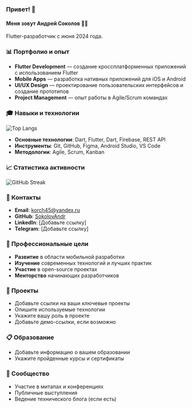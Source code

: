 ### Привет! 👋

#### Меня зовут Андрей Соколов 🧑‍💻
Flutter-разработчик с июня 2024 года. 

### 📊 Портфолио и опыт
* **Flutter Development** — создание кроссплатформенных приложений с использованием Flutter
* **Mobile Apps** — разработка нативных приложений для iOS и Android
* **UI/UX Design** — проектирование пользовательских интерфейсов и создание прототипов
* **Project Management** — опыт работы в Agile/Scrum командах

### 🎓 Навыки и технологии

![Top Langs](https://github-readme-stats.vercel.app/api/top-langs/?username=SokolovAndr&layout=compact)

* **Основные технологии**: Dart, Flutter, Dart, Firebase, REST API
* **Инструменты**: Git, GitHub, Figma, Android Studio, VS Code
* **Методологии**: Agile, Scrum, Kanban

### 📈 Статистика активности

![GitHub Streak](https://github-readme-streak-stats.herokuapp.com/?user=SokolovAndr)

### 🔗 Контакты
* **Email**: [korch45@yandex.ru](mailto:korch45@yandex.ru)
* **GitHub**: [SokolovAndr](https://github.com/SokolovAndr)
* **LinkedIn**: [Добавьте ссылку]
* **Telegram**: [Добавьте ссылку]

### 🎯 Профессиональные цели
* **Развитие** в области мобильной разработки
* **Изучение** современных технологий и лучших практик
* **Участие** в open-source проектах
* **Менторство** начинающих разработчиков

### 📰 Проекты
* Добавьте ссылки на ваши ключевые проекты
* Опишите используемые технологии
* Укажите вашу роль в проекте
* Добавьте демо-ссылки, если возможно

### 📋 Образование
* Добавьте информацию о вашем образовании
* Укажите пройденные курсы и сертификаты

### 👥 Сообщество
* Участие в митапах и конференциях
* Публичные выступления
* Ведение технического блога (если есть)
